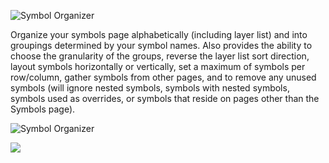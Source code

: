 ![Symbol Organizer](https://raw.githubusercontent.com/sonburn/symbol-organizer/master/logo.png)

Organize your symbols page alphabetically (including layer list) and into groupings determined by your symbol names. Also provides the ability to choose the granularity of the groups, reverse the layer list sort direction, layout symbols horizontally or vertically, set a maximum of symbols per row/column, gather symbols from other pages, and to remove any unused symbols (will ignore nested symbols, symbols with nested symbols, symbols used as overrides, or symbols that reside on pages other than the Symbols page).

![Symbol Organizer](https://raw.githubusercontent.com/sonburn/symbol-organizer/master/Screenshots/Symbol%20Organizer.png)

<a href="http://bit.ly/SketchRunnerWebsite"><img src="http://sketchrunner.com/img/badge_blue.png"></a>
